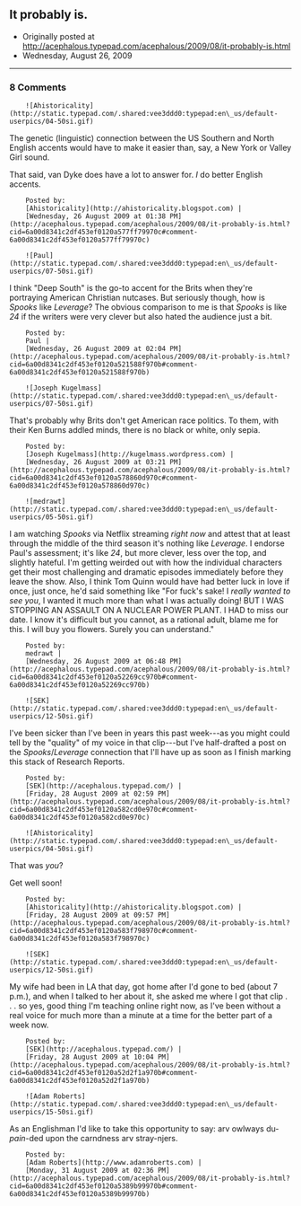 ## It probably is.

 * Originally posted at http://acephalous.typepad.com/acephalous/2009/08/it-probably-is.html
 * Wednesday, August 26, 2009



			



		

* * *

### 8 Comments 

		

                
[]()

	

		![Ahistoricality](http://static.typepad.com/.shared:vee3ddd0:typepad:en\_us/default-userpics/04-50si.gif)
	

	

		

The genetic (linguistic) connection between the US Southern and North English accents would have to make it easier than, say, a New York or Valley Girl sound. 

That said, van Dyke does have a lot to answer for. _I_ do better English accents.

	

		Posted by:
		[Ahistoricality](http://ahistoricality.blogspot.com) |
		[Wednesday, 26 August 2009 at 01:38 PM](http://acephalous.typepad.com/acephalous/2009/08/it-probably-is.html?cid=6a00d8341c2df453ef0120a577ff79970c#comment-6a00d8341c2df453ef0120a577ff79970c)

[]()

	

		![Paul](http://static.typepad.com/.shared:vee3ddd0:typepad:en\_us/default-userpics/07-50si.gif)
	

	

		

I think "Deep South" is the go-to accent for the Brits when they're portraying American Christian nutcases. But seriously though, how is _Spooks_ like _Leverage_? The obvious comparison to me is that _Spooks_ is like _24_ if the writers were very clever but also hated the audience just a bit. 

	

		Posted by:
		Paul |
		[Wednesday, 26 August 2009 at 02:04 PM](http://acephalous.typepad.com/acephalous/2009/08/it-probably-is.html?cid=6a00d8341c2df453ef0120a521588f970b#comment-6a00d8341c2df453ef0120a521588f970b)

[]()

	

		![Joseph Kugelmass](http://static.typepad.com/.shared:vee3ddd0:typepad:en\_us/default-userpics/07-50si.gif)
	

	

		

That's probably why Brits don't get American race politics. To them, with their Ken Burns addled minds, there is no black or white, only sepia.

	

		Posted by:
		[Joseph Kugelmass](http://kugelmass.wordpress.com) |
		[Wednesday, 26 August 2009 at 03:21 PM](http://acephalous.typepad.com/acephalous/2009/08/it-probably-is.html?cid=6a00d8341c2df453ef0120a578860d970c#comment-6a00d8341c2df453ef0120a578860d970c)

[]()

	

		![medrawt](http://static.typepad.com/.shared:vee3ddd0:typepad:en\_us/default-userpics/05-50si.gif)
	

	

		

I am watching _Spooks_ via Netflix streaming _right now_ and attest that at least through the middle of the third season it's nothing like _Leverage_.  I endorse Paul's assessment; it's like _24_, but more clever, less over the top, and slightly hateful.  I'm getting weirded out with how the individual characters get their most challenging and dramatic episodes immediately before they leave the show.  Also, I think Tom Quinn would have had better luck in love if once, just once, he'd said something like "For fuck's sake!  I _really wanted to see you_, I wanted it much more than what I was actually doing!  BUT I WAS STOPPING AN ASSAULT ON A NUCLEAR POWER PLANT.  I HAD to miss our date.  I know it's difficult but you cannot, as a rational adult, blame me for this.  I will buy you flowers.  Surely you can understand."

	

		Posted by:
		medrawt |
		[Wednesday, 26 August 2009 at 06:48 PM](http://acephalous.typepad.com/acephalous/2009/08/it-probably-is.html?cid=6a00d8341c2df453ef0120a52269cc970b#comment-6a00d8341c2df453ef0120a52269cc970b)

[]()

	

		![SEK](http://static.typepad.com/.shared:vee3ddd0:typepad:en\_us/default-userpics/12-50si.gif)
	

	

		

I've been sicker than I've been in years this past week---as you might could tell by the "quality" of my voice in that clip---but I've half-drafted a post on the _Spooks_/_Leverage_ connection that I'll have up as soon as I finish marking this stack of Research Reports.  

	

		Posted by:
		[SEK](http://acephalous.typepad.com/) |
		[Friday, 28 August 2009 at 02:59 PM](http://acephalous.typepad.com/acephalous/2009/08/it-probably-is.html?cid=6a00d8341c2df453ef0120a582cd0e970c#comment-6a00d8341c2df453ef0120a582cd0e970c)

[]()

	

		![Ahistoricality](http://static.typepad.com/.shared:vee3ddd0:typepad:en\_us/default-userpics/04-50si.gif)
	

	

		

That was _you_?

Get well soon!

	

		Posted by:
		[Ahistoricality](http://ahistoricality.blogspot.com) |
		[Friday, 28 August 2009 at 09:57 PM](http://acephalous.typepad.com/acephalous/2009/08/it-probably-is.html?cid=6a00d8341c2df453ef0120a583f798970c#comment-6a00d8341c2df453ef0120a583f798970c)

[]()

	

		![SEK](http://static.typepad.com/.shared:vee3ddd0:typepad:en\_us/default-userpics/12-50si.gif)
	

	

		

My wife had been in LA that day, got home after I'd gone to bed (about 7 p.m.), and when I talked to her about it, she asked me where I got that clip . . . so yes, good thing I'm teaching online right now, as I've been without a real voice for much more than a minute at a time for the better part of a week now.

	

		Posted by:
		[SEK](http://acephalous.typepad.com/) |
		[Friday, 28 August 2009 at 10:04 PM](http://acephalous.typepad.com/acephalous/2009/08/it-probably-is.html?cid=6a00d8341c2df453ef0120a52d2f1a970b#comment-6a00d8341c2df453ef0120a52d2f1a970b)

[]()

	

		![Adam Roberts](http://static.typepad.com/.shared:vee3ddd0:typepad:en\_us/default-userpics/15-50si.gif)
	

	

		

As an Englishman I'd like to take this opportunity to say: arv owlways du-_pain_-ded upon the carndness arv stray-njers.

	

		Posted by:
		[Adam Roberts](http://www.adamroberts.com) |
		[Monday, 31 August 2009 at 02:36 PM](http://acephalous.typepad.com/acephalous/2009/08/it-probably-is.html?cid=6a00d8341c2df453ef0120a5389b99970b#comment-6a00d8341c2df453ef0120a5389b99970b)

		

        